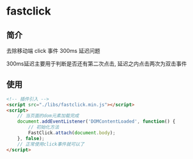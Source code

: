 # fastclick

## 简介

去除移动端 click 事件 300ms 延迟问题

300ms延迟主要用于判断是否还有第二次点击, 延迟之内点击两次为双击事件

## 使用

```html
<!-- 插件引入 -->
<script src="./libs/fastclick.min.js"></script>
<script>
    // 当页面的dom元素加载完成 
    document.addEventListener('DOMContentLoaded', function() {
        // 初始化方法 
        FastClick.attach(document.body);
    }, false);
    // 正常使用click事件就可以了 
</script>
```

